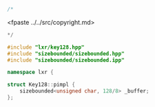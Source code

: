 ```cpp
/*
```
<fpaste ../../src/copyright.md>
```cpp
*/

#include "lxr/key128.hpp"
#include "sizebounded/sizebounded.hpp"
#include "sizebounded/sizebounded.ipp"

namespace lxr {

struct Key128::pimpl {
    sizebounded<unsigned char, 128/8> _buffer;
};

```

